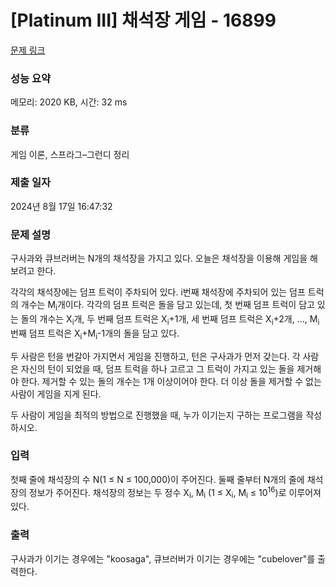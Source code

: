 # [Platinum III] 채석장 게임 - 16899 

[문제 링크](https://www.acmicpc.net/problem/16899) 

### 성능 요약

메모리: 2020 KB, 시간: 32 ms

### 분류

게임 이론, 스프라그–그런디 정리

### 제출 일자

2024년 8월 17일 16:47:32

### 문제 설명

<p>구사과와 큐브러버는 N개의 채석장을 가지고 있다. 오늘은 채석장을 이용해 게임을 해보려고 한다.</p>

<p>각각의 채석장에는 덤프 트럭이 주차되어 있다. i번째 채석장에 주차되어 있는 덤프 트럭의 개수는 M<sub>i</sub>개이다. 각각의 덤프 트럭은 돌을 담고 있는데, 첫 번째 덤프 트럭이 담고 있는 돌의 개수는 X<sub>i</sub>개, 두 번째 덤프 트럭은 X<sub>i</sub>+1개, 세 번째 덤프 트럭은 X<sub>i</sub>+2개, ..., M<sub>i</sub>번째 덤프 트럭은 X<sub>i</sub>+M<sub>i</sub>-1개의 돌을 담고 있다.</p>

<p>두 사람은 턴을 번갈아 가지면서 게임을 진행하고, 턴은 구사과가 먼저 갖는다. 각 사람은 자신의 턴이 되었을 때, 덤프 트럭을 하나 고르고 그 트럭이 가지고 있는 돌을 제거해야 한다. 제거할 수 있는 돌의 개수는 1개 이상이어야 한다. 더 이상 돌을 제거할 수 없는 사람이 게임을 지게 된다.</p>

<p>두 사람이 게임을 최적의 방법으로 진행했을 때, 누가 이기는지 구하는 프로그램을 작성하시오.</p>

### 입력 

 <p>첫째 줄에 채석장의 수 N(1 ≤ N ≤ 100,000)이 주어진다. 둘째 줄부터 N개의 줄에 채석장의 정보가 주어진다. 채석장의 정보는 두 정수 X<sub>i</sub>, M<sub>i</sub> (1 ≤ X<sub>i</sub>, M<sub>i</sub> ≤ 10<sup>16</sup>)로 이루어져 있다.</p>

### 출력 

 <p>구사과가 이기는 경우에는 "koosaga", 큐브러버가 이기는 경우에는 "cubelover"를 출력한다.</p>

